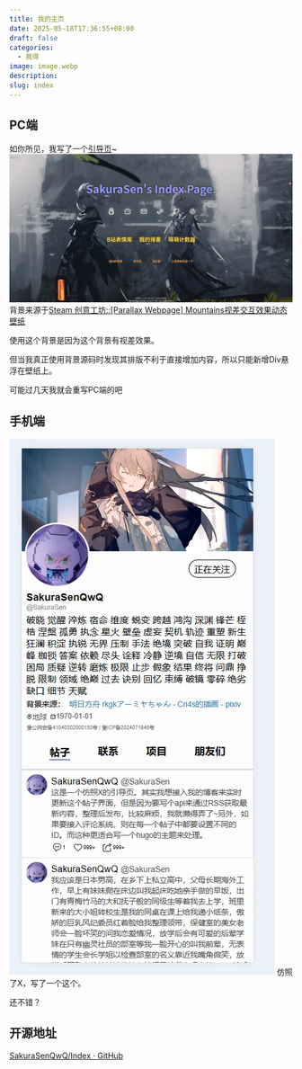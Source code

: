 ```yaml
---
title: 我的主页
date: 2025-05-18T17:36:55+08:00
draft: false
categories:
  - 我得
image: image.webp
description: 
slug: index
---
```

## PC端


如你所见，我写了一个[引导页](https://sakurasen.cn/)~
![](content/post/2025-06-18网站引导页/image.webp)
背景来源于[Steam 创意工坊::\[Parallax Webpage\] Mountains视差交互效果动态壁纸](https://steamcommunity.com/sharedfiles/filedetails/?id=2017180584)

使用这个背景是因为这个背景有视差效果。

但当我真正使用背景源码时发现其排版不利于直接增加内容，所以只能新增Div悬浮在壁纸上。

可能过几天我就会重写PC端的吧

## 手机端

![](content/post/2025-06-18网站引导页/image-1.webp)
仿照了X，写了一个这个。

还不错？

## 开源地址

[SakuraSenQwQ/Index · GitHub](https://github.com/SakuraSenQwQ/Index)




